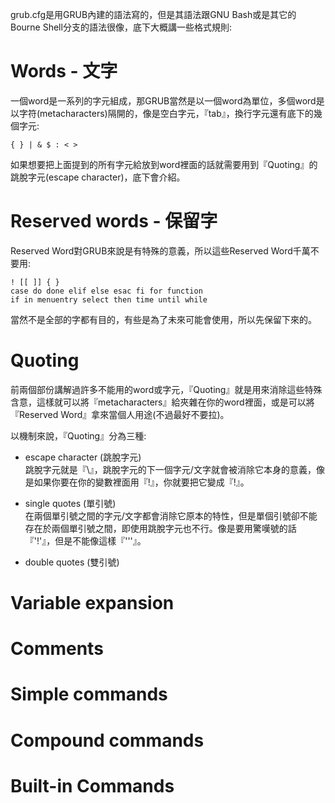 grub.cfg是用GRUB內建的語法寫的，但是其語法跟GNU Bash或是其它的Bourne Shell分支的語法很像，底下大概講一些格式規則:

# Words - 文字

一個word是一系列的字元組成，那GRUB當然是以一個word為單位，多個word是以字符(metacharacters)隔開的，像是空白字元，『tab』，換行字元還有底下的幾個字元:

`{ } | & $ : < >`

如果想要把上面提到的所有字元給放到word裡面的話就需要用到『Quoting』的跳脫字元(escape character)，底下會介紹。

# Reserved words - 保留字
Reserved Word對GRUB來說是有特殊的意義，所以這些Reserved Word千萬不要用:
```
! [[ ]] { }
case do done elif else esac fi for function
if in menuentry select then time until while
```
當然不是全部的字都有目的，有些是為了未來可能會使用，所以先保留下來的。

# Quoting
前兩個部份講解過許多不能用的word或字元，『Quoting』就是用來消除這些特殊含意，這樣就可以將『metacharacters』給夾雜在你的word裡面，或是可以將『Reserved Word』拿來當個人用途(不過最好不要拉)。

以機制來說，『Quoting』分為三種:

- escape character (跳脫字元) <br>
跳脫字元就是『\』，跳脫字元的下一個字元/文字就會被消除它本身的意義，像是如果你要在你的變數裡面用『!』，你就要把它變成『\!』。

- single quotes (單引號) <br>
在兩個單引號之間的字元/文字都會消除它原本的特性，但是單個引號卻不能存在於兩個單引號之間，即使用跳脫字元也不行。像是要用驚嘆號的話『'!'』，但是不能像這樣『'''』。

- double quotes (雙引號)




# Variable expansion

# Comments

# Simple commands

# Compound commands

# Built-in Commands



